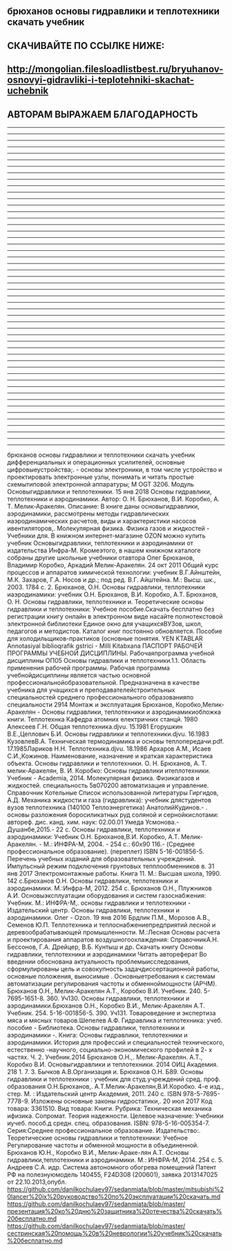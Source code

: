 брюханов основы гидравлики и теплотехники скачать учебник
--------------------------------------------------
СКАЧИВАЙТЕ ПО ССЫЛКЕ НИЖЕ:
--------------------------------------------------
http://mongolian.filesloadlistbest.ru/bryuhanov-osnovyi-gidravliki-i-teplotehniki-skachat-uchebnik
--------------------------------------------------
АВТОРАМ ВЫРАЖАЕМ БЛАГОДАРНОСТЬ
--------------------------------------------------
--------------------------------------------------
--------------------------------------------------
--------------------------------------------------
--------------------------------------------------
--------------------------------------------------
--------------------------------------------------
--------------------------------------------------
--------------------------------------------------
--------------------------------------------------
--------------------------------------------------
--------------------------------------------------
--------------------------------------------------
--------------------------------------------------
--------------------------------------------------
--------------------------------------------------
--------------------------------------------------
--------------------------------------------------
--------------------------------------------------
--------------------------------------------------
--------------------------------------------------
--------------------------------------------------
--------------------------------------------------
--------------------------------------------------
--------------------------------------------------
--------------------------------------------------
--------------------------------------------------
--------------------------------------------------
--------------------------------------------------
--------------------------------------------------
--------------------------------------------------
--------------------------------------------------
--------------------------------------------------
--------------------------------------------------
--------------------------------------------------
--------------------------------------------------
--------------------------------------------------
--------------------------------------------------
--------------------------------------------------
--------------------------------------------------
--------------------------------------------------
--------------------------------------------------
--------------------------------------------------
--------------------------------------------------
--------------------------------------------------
--------------------------------------------------
--------------------------------------------------
--------------------------------------------------
--------------------------------------------------
--------------------------------------------------
--------------------------------------------------
брюханов основы гидравлики и теплотехники скачать учебник дифференциальных и операционных усилителей, основные цифровыеустройства;. - основы электроники, в том числе устройство и проектировать электронные узлы, понимать и читать простые схемытиповой электронной аппаратуры;  M OGT 3206. Модуль Основыгидравлики и теплотехники. 15 янв 2018  Основы гидравлики, теплотехники и аэродинамики. Автор: О. Н. Брюханов, В.И. Коробко, А. Т. Мелик-Аракелян. Описание: В книге даны основыгидравлики, аэродинамики, рассмотрены методы гидравлических иаэродинамических расчетов, виды и характеристики насосов ивентиляторов,. Молекулярная физика. Физика газов и жидкостей - Учебники для. В книжном интернет-магазине OZON можно купить учебник Основыгидравлики, теплотехники и аэродинамики от издательства Инфра-М. Кромеэтого, в нашем книжном каталоге собраны другие школьные учебники отавтора Олег Брюханов, Владимир Коробко, Аркадий Мелик-Аракелян. 24 окт 2011  Общий курс процессов и аппаратов химической технологии: учебник  В.Г.Айнштейн, М.К. Захаров, Г.А. Носов и др.; под ред. В.Г. Айштейна.  М.: Высш. шк., 2003.  1784 с. 2. Брюханов, О.Н. Основы гидравлики, теплотехники иаэродинамики: учебник  О.Н. Брюханов, В.И. Коробко, А.Т. Брюханов, О. Н. Основы гидравлики, теплотехники и. Теоретические основы гидравлики и теплотехники: Учебное пособие.Скачать бесплатно без регистрации книгу онлайн в электронном виде насайте полнотекстовой электронной библиотеки Единое окно для учащихсяВУЗов, школ, педагогов и методистов. Каталог книг постоянно обновляется. Пособие для холодильщиков-практиков (основные понятия. YEN KTABLAR Annotasiyal biblioqrafik gstrici  - Milli Kitabxana
ПАСПОРТ РАБОЧЕЙ ПРОГРАММЫ УЧЕБНОЙ ДИСЦИПЛИНЫ. Рабочаяпрограмма учебной дисциплины ОП05 Основы гидравлики и теплотехники.1.1. Область применения рабочей программы. Рабочая программа учебнойдисциплины является частью основной профессиональнойобразовательной. Предназначена в качестве учебника для учащихся и преподавателейстроительных специальностей среднего профессионального образованияпо специальности 2914 Монтаж и эксплуатация  Брюханов, Коробко,Мелик-Аракелян - Основы гидравлики, теплотехники и аэродинамикиобложка книги. Теплотехнка  Кафедра атомних електричних станцй. 1980 Алексеев Г.Н.  Общая теплотехника.djvu. 15.1981 Егорушкин В.Е.,Цеплович Б.И.  Основы гидравлики и теплотехники.djvu. 16.1983 КузовлевВ.А.  Техническая термодинамика и основы теплопередачи.pdf. 17.1985Лариков Н.Н.  Теплотехника.djvu. 18.1986 Архаров А.М., Исаев С.И.,Кожинов. Наименование, назначение и краткая характеристика объекта. Основы гидравлики и теплотехники. О. Н. Брюханов, А. Т. мелик-Аракелян, В. И. Коробко: Основы гидравлики итеплотехники. Учебник - Academia, 2014. Молекулярная физика. Физикагазов и жидкостей. специальность 5в070200  автоматизация и управление. Справочник Котельные Список использованной литературы
Гиргидов, А.Д. Механика жидкости и газа (гидравлика): учебник длястудентов вузов  теплотехника (140100 Теплоэнергетика) АнатолийКудинов.- . основы разложения боросиликатных руд соляной и сернойкислотами: автореф. дис. канд. хим. наук: 02.00.01 Умеда Усмонова.-Душанбе,2015.- 22 с. Основы гидравлики, теплотехники и аэродинамики: Учебник  О.Н. Брюханов,В.И. Коробко, А.Т. Мелик-Аракелян. - М.: ИНФРА-М, 2004. - 254 с.: 60x90 116.- (Среднее профессиональное образование). (переплет) ISBN 5-16-001856-5. Перечень учебных изданий для образовательных учреждений. Импульсный режим подключения грунтовых тепплообменников в. 31 янв 2017  Электромонтажные работы. Книга 11.  М.: Высшая школа, 1990. 142 с.Брюханов О.Н. Основы гидравлики, теплотехники и аэродинамики.  М.:Инфра-М, 2012.  254 с. Брюханов О.Н., Плужников А.И. Основыэксплуатации оборудования и систем газоснабжения: Учебник.  М.: ИНФРА-М,. основы гидравлики и теплотехники - Издательский центр. Основы гидравлики, теплотехники и аэродинамики. Олег  - Ozon. 19 янв 2016  Брдлик П.М., Морозов А.В., Семенов Ю.П. Теплотехника и теплоснабжениепредприятий лесной и деревообрабатывающей промышленности.  М.:Лесная  Основы расчета и проектирования аппаратов воздушногоохлаждения: СправочникА.Н. Бессонов, Г.А. Дрейцер, В.Б. Кунтыш и др. Скачать книгу Основы гидравлики, теплотехники и аэродинамики
Читать автореферат  Во введении обоснована актуальность проблемыисследования, сформулированы цель и совокупность задачдиссертационной работы, основные положения, выносимые . Основныетребования к системам автоматизации регулирования частоты и обменноймощности (АРЧМ). Брюханов О.Н., Мелик-Аракелян А.Т., Коробко В.И. Учебник. 240. 5-7695-1651-8. 360. Уч130. Основы гидравлики, теплотехники и аэродинамики.Брюханов О.Н., Коробко В.И., Мелик-Аракелян А.Т. Учебник. 254. 5-16-001856-5. 390. Уч131. Товароведение и экспертиза мяса и мясных товаров.Шепелев А.Ф. Гидравлика и теплотехника: учеб. пособие - Библиотека. Основы гидравлики, теплотехники и аэродинамики -. Книга: Основы гидравлики, теплотехники и аэродинамики. История для профессий и специальностей технического, естественно -научного, социально-экономического профилей в 2- х частях. Ч. 2. Учебник.2014  Брюханов О.Н.,. Мелик-Аракелян. А.Т., Коробко В.И. Основыгидравлики и теплотехники. 2014 ОИЦ Академия. 218 1. 7. 3. Бычков А.В.Организация и. Брюханов О.Н. Б89. Основы гидравлики и теплотехники : учебник для студ.учреждений сред. проф. образования  О.Н.Брюханов,. А.Т.Мелик-Аракелян,В.И.Коробко.  4-е изд., стер.  М. : Издательский центр Академия, 2011. 240 с. ISBN 978-5-7695-7778-9. Изложены основные законы гидростатики,. 20 июл 2017  Код товара: 3361510. Вид товара: Книги. Рубрика: Техническая механика ифизика. Сопромат. Теория надежности. Целевое назначение: Учебники иучеб. пособ.д средн. спец. образования. ISBN: 978-5-16-005354-7. Серия:Среднее профессиональное образование. Издательство:. Теоретические основы гидравлики и теплотехники: Учебное
Регулирование частоты и обменной мощности в объединенной. Брюханов Ю.Н., Коробко В.И., Мелик-Араке-лян А.Т. Основы гидравлики,теплотехники и аэродинамики. М.: ИНФРА-М, 2014. 254 с. 5. Андреев С.А. идр. Система автономного обогрева помещений  Патент РФ на полезнуюмодель  140455, F24D308 (200601), заявка  2013147025 от 22.10.2013,опубл.
https://github.com/danilkochulaev97/sedanmiata/blob/master/mitsubishi%20lancer%20ix%20руководство%20по%20эксплуатации%20скачать.md
https://github.com/danilkochulaev97/sedanmiata/blob/master/презентация%20ко%20дню%20защитника%20отечества%20скачать%20бесплатно.md
https://github.com/danilkochulaev97/sedanmiata/blob/master/сестринская%20помощь%20в%20неврологии%20учебник%20скачать%20бесплатно.md
